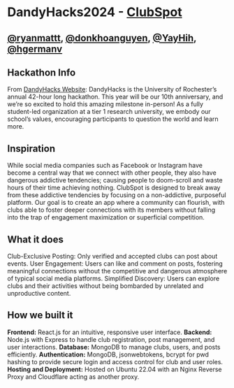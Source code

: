 # DandyHacks2024 - [ClubSpot](https://spotyour.club)
## [@ryanmattt](https://github.com/ryanmattt), [@donkhoanguyen](https://github.com/donkhoanguyen), [@YayHih](https://github.com/YayHih), [@hgermanv](https://github.com/hgermanv)

## Hackathon Info
From [DandyHacks Website](https://dandyhacks.net/): DandyHacks is the University of Rochester’s annual 42-hour long hackathon. This year will be our 10th anniversary, and we’re so excited to hold this amazing milestone in-person! As a fully student-led organization at a tier 1 research university, we embody our school’s values, encouraging participants to question the world and learn more.

## Inspiration
While social media companies such as Facebook or Instagram have become a central way that we connect with other people, they also have dangerous addictive tendencies; causing people to doom-scroll and waste hours of their time achieving nothing.  ClubSpot is designed to break away from these addictive tendencies by focusing on a non-addictive, purposeful platform. Our goal is to create an app where a community can flourish, with clubs able to foster deeper connections with its members without falling into the trap of engagement maximization or superficial competition.

## What it does
Club-Exclusive Posting: Only verified and accepted clubs can post about events.
User Engagement: Users can like and comment on posts, fostering meaningful connections without the competitive and dangerous atmosphere of typical social media platforms.
Simplified Discovery: Users can explore clubs and their activities without being bombarded by unrelated and unproductive content.

## How we built it
**Frontend:** React.js for an intuitive, responsive user interface.
**Backend:** Node.js with Express to handle club registration, post management, and user interactions.
**Database:** MongoDB to manage clubs, users, and posts efficiently.
**Authentication:** MongoDB, jsonwebtokens, bcrypt for pwd hashing to provide secure login and access control for club and user roles.
**Hosting and Deployment:** Hosted on Ubuntu 22.04 with an Nginx Reverse Proxy and Cloudflare acting as another proxy.
